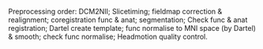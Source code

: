 Preprocessing order:
DCM2NII;
Slicetiming;
fieldmap correction & realignment;
coregistration func & anat;
segmentation;
Check func & anat registration;
Dartel create template;
func normalise to MNI space (by Dartel) & smooth;
check func normalise;
Headmotion quality control.
